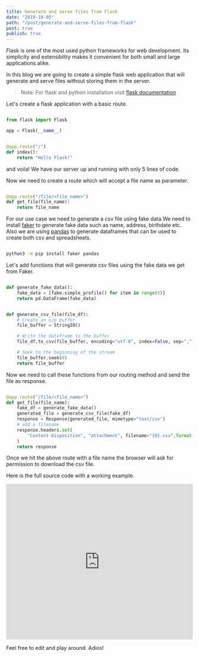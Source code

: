```yaml
---
title: Generate and serve files from Flask
date: "2019-10-05"
path: "/post/generate-and-serve-files-from-flask"
post: true
publish: true
---
```


Flask is one of the most used python frameworks for web development. Its
simplicity and extensibility makes it convenient for both small and large
applications alike.

In this blog we are going to create a simple flask web application that will 
generate and serve files without storing them in the server.

> Note: For flask and python installation visit 
> [flask documentation](https://flask.palletsprojects.com/en/1.1.x/)

Let's create a flask application with a basic route.

``` python

from flask import Flask

app = Flask(__name__)


@app.route("/")
def index():
    return "Hello Flask!"

```

and voila! We have our server up and running with only 5 lines of code.

Now we need to create a route which will accept a file name as parameter.

``` python

@app.route("/file/<file_name>")
def get_file(file_name):
    return file_name

```

For our use case we need to generate a csv file using fake data.We need to 
install [faker](https://github.com/joke2k/faker) to generate fake data such
as name, address, birthdate etc. Also we are using 
[pandas](https://github.com/pandas-dev/pandas) to generate dataframes that 
can be used to create both csv and spreadsheets.

``` bash 

python3 -m pip install faker pandas

```

Let's add functions that will generate csv files using the fake data we get 
from Faker.

``` python

def generate_fake_data():
    fake_data = [fake.simple_profile() for item in range(5)]
    return pd.DataFrame(fake_data)


def generate_csv_file(file_df):
    # Create an o/p buffer
    file_buffer = StringIO()

    # Write the dataframe to the buffer
    file_df.to_csv(file_buffer, encoding="utf-8", index=False, sep=",")

    # Seek to the beginning of the stream
    file_buffer.seek(0)
    return file_buffer

```

Now we need to call these functions from our routing method and send the file
as response.

``` python

@app.route("/file/<file_name>")
def get_file(file_name):
    fake_df = generate_fake_data()
    generated_file = generate_csv_file(fake_df)
    response = Response(generated_file, mimetype="text/csv")
    # add a filename
    response.headers.set(
        "Content-Disposition", "attachment", filename="{0}.csv".format(file_name)
    )
    return response


```

Once we hit the above route with a file name the browser will ask for 
permission to download the csv file.

Here is the full source code with a working example.

<div class="glitch-embed-wrap" style="height: 420px; width: 100%;">
  <iframe
    src="https://glitch.com/embed/#!/embed/bubble-curio?path=server.py&previewSize=0&sidebarCollapsed=true"
    title="exclusive-sneezeweed on Glitch"
    style="height: 100%; width: 100%; border: 0;">
  </iframe>
</div>

Feel free to edit and play around. Adios!
